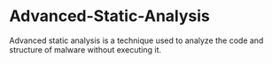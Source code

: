 # Advanced-Static-Analysis
Advanced static analysis is a technique used to analyze the code and structure of malware without executing it.
